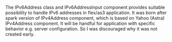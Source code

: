 The IPv6Address class and IPv6AddressInput component provides suitable possibility to handle IPv6 addresses in flex/as3 application. It was born after spark version of IPv4Address component, which is based on Yahoo (Astra) IPv4Address component. It will be handful for application with specific behavior e.g. server configuration. So I was discouraged why it was not created early.